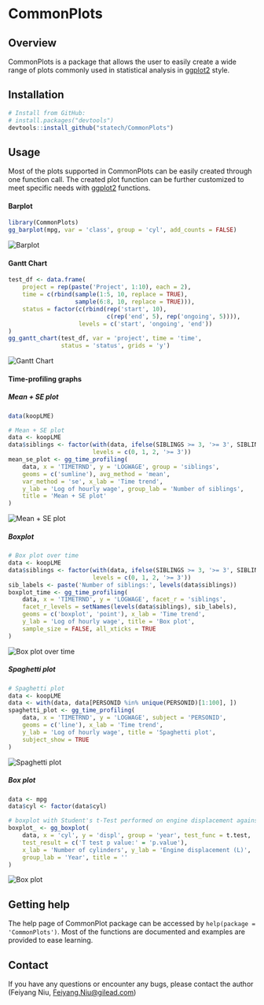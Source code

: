 # CommonPlots

Overview
--------

CommonPlots is a package that allows the user to easily create a wide range of plots commonly used in statistical analysis in [ggplot2](http://ggplot2.org/) style.

Installation
------------
```r
# Install from GitHub:
# install.packages("devtools")
devtools::install_github("statech/CommonPlots")
```

Usage
-----

Most of the plots supported in CommonPlots can be easily created through one function call. The created plot function can be further customized to meet specific needs with [ggplot2](http://ggplot2.org/) functions.

#### Barplot

```r
library(CommonPlots)
gg_barplot(mpg, var = 'class', group = 'cyl', add_counts = FALSE)
```
![Barplot](man/figures/barplot.png)

#### Gantt Chart

```r
test_df <- data.frame(
    project = rep(paste('Project', 1:10), each = 2),
    time = c(rbind(sample(1:5, 10, replace = TRUE),
                   sample(6:8, 10, replace = TRUE))),
    status = factor(c(rbind(rep('start', 10),
                            c(rep('end', 5), rep('ongoing', 5)))),
                    levels = c('start', 'ongoing', 'end'))
)
gg_gantt_chart(test_df, var = 'project', time = 'time',
               status = 'status', grids = 'y')
```
![Gantt Chart](man/figures/gantt_chart.png)

#### Time-profiling graphs

##### Mean + SE plot
```r
data(koopLME)

# Mean + SE plot
data <- koopLME
data$siblings <- factor(with(data, ifelse(SIBLINGS >= 3, '>= 3', SIBLINGS)),
                        levels = c(0, 1, 2, '>= 3'))
mean_se_plot <- gg_time_profiling(
    data, x = 'TIMETRND', y = 'LOGWAGE', group = 'siblings',
    geoms = c('sumline'), avg_method = 'mean',
    var_method = 'se', x_lab = 'Time trend',
    y_lab = 'Log of hourly wage', group_lab = 'Number of siblings',
    title = 'Mean + SE plot'
)
```
![Mean + SE plot](man/figures/mean_se_plot.png)

##### Boxplot
```r
# Box plot over time
data <- koopLME
data$siblings <- factor(with(data, ifelse(SIBLINGS >= 3, '>= 3', SIBLINGS)),
                        levels = c(0, 1, 2, '>= 3'))
sib_labels <- paste('Number of siblings:', levels(data$siblings))
boxplot_time <- gg_time_profiling(
    data, x = 'TIMETRND', y = 'LOGWAGE', facet_r = 'siblings',
    facet_r_levels = setNames(levels(data$siblings), sib_labels),
    geoms = c('boxplot', 'point'), x_lab = 'Time trend',
    y_lab = 'Log of hourly wage', title = 'Box plot',
    sample_size = FALSE, all_xticks = TRUE
)
```
![Box plot over time](man/figures/boxplot_over_time.png)

##### Spaghetti plot
```r
# Spaghetti plot
data <- koopLME
data <- with(data, data[PERSONID %in% unique(PERSONID)[1:100], ])
spaghetti_plot <- gg_time_profiling(
    data, x = 'TIMETRND', y = 'LOGWAGE', subject = 'PERSONID',
    geoms = c('line'), x_lab = 'Time trend',
    y_lab = 'Log of hourly wage', title = 'Spaghetti plot',
    subject_show = TRUE
)
```
![Spaghetti plot](man/figures/spaghetti_plot.png)

##### Box plot
```r
data <- mpg
data$cyl <- factor(data$cyl)

# boxplot with Student's t-Test performed on engine displacement against year
boxplot_ <- gg_boxplot(
    data, x = 'cyl', y = 'displ', group = 'year', test_func = t.test,
    test_result = c('T test p value:' = 'p.value'),
    x_lab = 'Number of cylinders', y_lab = 'Engine displacement (L)',
    group_lab = 'Year', title = ''
)
```
![Box plot](man/figures/boxplot.png)

Getting help
------------

The help page of CommonPlot package can be accessed by `help(package = 'CommonPlots')`. Most of the functions are documented and examples are provided to ease learning.


Contact
-------

If you have any questions or encounter any bugs, please contact the author (Feiyang Niu, Feiyang.Niu@gilead.com)
